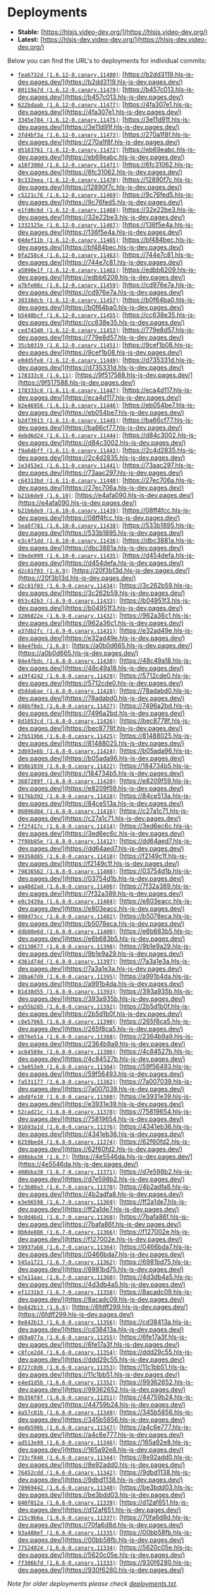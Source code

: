 # Deployments

- **Stable:** [https://hlsjs.video-dev.org/](https://hlsjs.video-dev.org/)
- **Latest:** [https://hlsjs-dev.video-dev.org/](https://hlsjs-dev.video-dev.org/)

Below you can find the URL's to deployments for individual commits:

- [`fea6732d (1.6.12-0.canary.11480)`](https://github.com/video-dev/hls.js/commit/fea6732dc1196c0eff2f076443faeff07bc96866): [https://b2dd3119.hls-js-dev.pages.dev/](https://b2dd3119.hls-js-dev.pages.dev/)
- [`80119a7d (1.6.12-0.canary.11479)`](https://github.com/video-dev/hls.js/commit/80119a7dde77acd43460504adb6f5cf1f0bececc): [https://b457c013.hls-js-dev.pages.dev/](https://b457c013.hls-js-dev.pages.dev/)
- [`622bdaab (1.6.12-0.canary.11477)`](https://github.com/video-dev/hls.js/commit/622bdaabac4590a73ac84542c7bcfd54c6fa279e): [https://4fa307e1.hls-js-dev.pages.dev/](https://4fa307e1.hls-js-dev.pages.dev/)
- [`3345e784 (1.6.12-0.canary.11475)`](https://github.com/video-dev/hls.js/commit/3345e784e16f80543930b94b40601c736b43a2a1): [https://3e11d91f.hls-js-dev.pages.dev/](https://3e11d91f.hls-js-dev.pages.dev/)
- [`3fd4bf3a (1.6.12-0.canary.11473)`](https://github.com/video-dev/hls.js/commit/3fd4bf3a4032e3e5dde82326292d80d8927b9925): [https://270a1f8f.hls-js-dev.pages.dev/](https://270a1f8f.hls-js-dev.pages.dev/)
- [`d5163761 (1.6.12-0.canary.11472)`](https://github.com/video-dev/hls.js/commit/d5163761177677f2a3733ddc3164327d1310eb3f): [https://eb69eabc.hls-js-dev.pages.dev/](https://eb69eabc.hls-js-dev.pages.dev/)
- [`a18f390d (1.6.12-0.canary.11471)`](https://github.com/video-dev/hls.js/commit/a18f390d386ae749c7c54bde62054d9f28d27a7f): [https://6fc31062.hls-js-dev.pages.dev/](https://6fc31062.hls-js-dev.pages.dev/)
- [`8c332eea (1.6.12-0.canary.11470)`](https://github.com/video-dev/hls.js/commit/8c332eea20f8936467753b5aecab2bbe3608aa9b): [https://12890f7c.hls-js-dev.pages.dev/](https://12890f7c.hls-js-dev.pages.dev/)
- [`c5221c76 (1.6.12-0.canary.11469)`](https://github.com/video-dev/hls.js/commit/c5221c76881d4a83cb12eda7df7ee94583634a60): [https://9c76fed5.hls-js-dev.pages.dev/](https://9c76fed5.hls-js-dev.pages.dev/)
- [`e1fd0c6d (1.6.12-0.canary.11468)`](https://github.com/video-dev/hls.js/commit/e1fd0c6de0149f00fb8f5048a49f8f49081e5cb5): [https://32e22be3.hls-js-dev.pages.dev/](https://32e22be3.hls-js-dev.pages.dev/)
- [`1332125e (1.6.12-0.canary.11467)`](https://github.com/video-dev/hls.js/commit/1332125e2c36d6b017159055cd8ca49bd04b70cc): [https://136f5e4a.hls-js-dev.pages.dev/](https://136f5e4a.hls-js-dev.pages.dev/)
- [`04def11b (1.6.12-0.canary.11465)`](https://github.com/video-dev/hls.js/commit/04def11b7e3ebe1219c1c2a3a6ac1078239c4b98): [https://bf484bec.hls-js-dev.pages.dev/](https://bf484bec.hls-js-dev.pages.dev/)
- [`0fa258c4 (1.6.12-0.canary.11463)`](https://github.com/video-dev/hls.js/commit/0fa258c406d05e7b6b3d359c93a5246029f32364): [https://744e7c81.hls-js-dev.pages.dev/](https://744e7c81.hls-js-dev.pages.dev/)
- [`a5090e1f (1.6.12-0.canary.11461)`](https://github.com/video-dev/hls.js/commit/a5090e1f1875697ad4f3a4d994ad7373d296c4fc): [https://edbb6209.hls-js-dev.pages.dev/](https://edbb6209.hls-js-dev.pages.dev/)
- [`a7bfe08c (1.6.12-0.canary.11459)`](https://github.com/video-dev/hls.js/commit/a7bfe08cddd20b214ddc6987b564dda768f386eb): [https://cd976e7a.hls-js-dev.pages.dev/](https://cd976e7a.hls-js-dev.pages.dev/)
- [`30338dcb (1.6.12-0.canary.11457)`](https://github.com/video-dev/hls.js/commit/30338dcb1431ad7a79625bcc32f09caa4b995b65): [https://b0f64ba0.hls-js-dev.pages.dev/](https://b0f64ba0.hls-js-dev.pages.dev/)
- [`b5440bcf (1.6.12-0.canary.11455)`](https://github.com/video-dev/hls.js/commit/b5440bcf129e00685688a873957b7d730f33dd02): [https://cc638e35.hls-js-dev.pages.dev/](https://cc638e35.hls-js-dev.pages.dev/)
- [`ced74340 (1.6.12-0.canary.11453)`](https://github.com/video-dev/hls.js/commit/ced7434041c514539c9386fce97748bee384db7d): [https://779e8d57.hls-js-dev.pages.dev/](https://779e8d57.hls-js-dev.pages.dev/)
- [`35cb0319 (1.6.12-0.canary.11451)`](https://github.com/video-dev/hls.js/commit/35cb0319342293d6d107d6cea50f72037cb79805): [https://9cef1b08.hls-js-dev.pages.dev/](https://9cef1b08.hls-js-dev.pages.dev/)
- [`e0dd5fe8 (1.6.12-0.canary.11449)`](https://github.com/video-dev/hls.js/commit/e0dd5fe8d587510faf62bad25276e44fd49d8ad9): [https://d735331d.hls-js-dev.pages.dev/](https://d735331d.hls-js-dev.pages.dev/)
- [`178333c0 (1.6.11)`](https://github.com/video-dev/hls.js/commit/178333c02286cd8493b9d2077db845959c306657): [https://9f517588.hls-js-dev.pages.dev/](https://9f517588.hls-js-dev.pages.dev/)
- [`178333c0 (1.6.11-0.canary.11447)`](https://github.com/video-dev/hls.js/commit/178333c02286cd8493b9d2077db845959c306657): [https://eca4d117.hls-js-dev.pages.dev/](https://eca4d117.hls-js-dev.pages.dev/)
- [`82e46956 (1.6.11-0.canary.11446)`](https://github.com/video-dev/hls.js/commit/82e46956dd6b6a2a26fe84a883cdb019391f0b66): [https://eb054be7.hls-js-dev.pages.dev/](https://eb054be7.hls-js-dev.pages.dev/)
- [`b2d73913 (1.6.11-0.canary.11445)`](https://github.com/video-dev/hls.js/commit/b2d73913c1cbb8dd9cf53370582bd00200b62100): [https://ba66cf77.hls-js-dev.pages.dev/](https://ba66cf77.hls-js-dev.pages.dev/)
- [`4ebd6d24 (1.6.11-0.canary.11444)`](https://github.com/video-dev/hls.js/commit/4ebd6d2431db42e57bbfd6ee586d5c70d8ae33c7): [https://d84c3002.hls-js-dev.pages.dev/](https://d84c3002.hls-js-dev.pages.dev/)
- [`f9a6dbff (1.6.11-0.canary.11443)`](https://github.com/video-dev/hls.js/commit/f9a6dbffeae3a0e250bc372aa4ca6ebffa3a37a3): [https://2c4d2835.hls-js-dev.pages.dev/](https://2c4d2835.hls-js-dev.pages.dev/)
- [`1e3453e1 (1.6.11-0.canary.11441)`](https://github.com/video-dev/hls.js/commit/1e3453e1b1c482392cad2094e83dedafda9bacc8): [https://73aac297.hls-js-dev.pages.dev/](https://73aac297.hls-js-dev.pages.dev/)
- [`c64313bd (1.6.11-0.canary.11440)`](https://github.com/video-dev/hls.js/commit/c64313bd2da3a1b3dd6aecea1e231ed00f4900b6): [https://27ec706a.hls-js-dev.pages.dev/](https://27ec706a.hls-js-dev.pages.dev/)
- [`b21b6de9 (1.6.10)`](https://github.com/video-dev/hls.js/commit/b21b6de9f67b02ded0e6dcb6330785ad168bc8e0): [https://e4afa090.hls-js-dev.pages.dev/](https://e4afa090.hls-js-dev.pages.dev/)
- [`b21b6de9 (1.6.10-0.canary.11439)`](https://github.com/video-dev/hls.js/commit/b21b6de9f67b02ded0e6dcb6330785ad168bc8e0): [https://08ff4fcc.hls-js-dev.pages.dev/](https://08ff4fcc.hls-js-dev.pages.dev/)
- [`5ea8f781 (1.6.10-0.canary.11438)`](https://github.com/video-dev/hls.js/commit/5ea8f781bef578a697a3548a1ab953f38b06cc9d): [https://533b1895.hls-js-dev.pages.dev/](https://533b1895.hls-js-dev.pages.dev/)
- [`e3c4f1dd (1.6.10-0.canary.11436)`](https://github.com/video-dev/hls.js/commit/e3c4f1ddc020bf8934224f6464ca25c0003d3aad): [https://dbc3881a.hls-js-dev.pages.dev/](https://dbc3881a.hls-js-dev.pages.dev/)
- [`59ede999 (1.6.10-0.canary.11435)`](https://github.com/video-dev/hls.js/commit/59ede999a2c94c46136abbd6197b3fbc9fd0a5d0): [https://d454defa.hls-js-dev.pages.dev/](https://d454defa.hls-js-dev.pages.dev/)
- [`d2c81f03 (1.6.9)`](https://github.com/video-dev/hls.js/commit/d2c81f03d8012742994cd425c942eab9b4290490): [https://20f3b13d.hls-js-dev.pages.dev/](https://20f3b13d.hls-js-dev.pages.dev/)
- [`d2c81f03 (1.6.9-0.canary.11434)`](https://github.com/video-dev/hls.js/commit/d2c81f03d8012742994cd425c942eab9b4290490): [https://3c262b59.hls-js-dev.pages.dev/](https://3c262b59.hls-js-dev.pages.dev/)
- [`053c42b3 (1.6.9-0.canary.11433)`](https://github.com/video-dev/hls.js/commit/053c42b36cab2fe188498d4ce7f770b3b13a88d2): [https://b04951f3.hls-js-dev.pages.dev/](https://b04951f3.hls-js-dev.pages.dev/)
- [`3206822e (1.6.9-0.canary.11432)`](https://github.com/video-dev/hls.js/commit/3206822e375ef55c710c7e67a0aaac4679900e04): [https://962a36c1.hls-js-dev.pages.dev/](https://962a36c1.hls-js-dev.pages.dev/)
- [`a37db2fc (1.6.9-0.canary.11431)`](https://github.com/video-dev/hls.js/commit/a37db2fc087d7c8fbd58e460f21639d638ac2e13): [https://e32ad49e.hls-js-dev.pages.dev/](https://e32ad49e.hls-js-dev.pages.dev/)
- [`84e4fbdc (1.6.8)`](https://github.com/video-dev/hls.js/commit/84e4fbdc3f755b2fc279741d13cdddde1de2f58b): [https://a0b0d665.hls-js-dev.pages.dev/](https://a0b0d665.hls-js-dev.pages.dev/)
- [`84e4fbdc (1.6.8-0.canary.11430)`](https://github.com/video-dev/hls.js/commit/84e4fbdc3f755b2fc279741d13cdddde1de2f58b): [https://48c49a18.hls-js-dev.pages.dev/](https://48c49a18.hls-js-dev.pages.dev/)
- [`a19f4242 (1.6.8-0.canary.11429)`](https://github.com/video-dev/hls.js/commit/a19f42425d9088760d680f54edc141e9fd50e72f): [https://5712cde0.hls-js-dev.pages.dev/](https://5712cde0.hls-js-dev.pages.dev/)
- [`d5ddabae (1.6.8-0.canary.11428)`](https://github.com/video-dev/hls.js/commit/d5ddabae2a37e0b370c8759dd057169ab23fd87b): [https://78adabd0.hls-js-dev.pages.dev/](https://78adabd0.hls-js-dev.pages.dev/)
- [`d46bf0e3 (1.6.8-0.canary.11427)`](https://github.com/video-dev/hls.js/commit/d46bf0e3115a1ce16fc3744587a626c7f73f5e1c): [https://7496a2bd.hls-js-dev.pages.dev/](https://7496a2bd.hls-js-dev.pages.dev/)
- [`8d1053cd (1.6.8-0.canary.11426)`](https://github.com/video-dev/hls.js/commit/8d1053cd94edbf899e705380af91940f9e6989af): [https://bec8778f.hls-js-dev.pages.dev/](https://bec8778f.hls-js-dev.pages.dev/)
- [`2fb519b6 (1.6.8-0.canary.11425)`](https://github.com/video-dev/hls.js/commit/2fb519b6456299b59c9c33f760accece03d2e2f6): [https://81488025.hls-js-dev.pages.dev/](https://81488025.hls-js-dev.pages.dev/)
- [`3db93e6b (1.6.8-0.canary.11424)`](https://github.com/video-dev/hls.js/commit/3db93e6bd78e9ea2dd6ea34787d842c6856dcc81): [https://b05ada96.hls-js-dev.pages.dev/](https://b05ada96.hls-js-dev.pages.dev/)
- [`850b1039 (1.6.8-0.canary.11422)`](https://github.com/video-dev/hls.js/commit/850b1039b6d4c6fd7a5330bc800feb4b653021aa): [https://184734b5.hls-js-dev.pages.dev/](https://184734b5.hls-js-dev.pages.dev/)
- [`3687209f (1.6.8-0.canary.11420)`](https://github.com/video-dev/hls.js/commit/3687209f69ceb226754d40c53994ae1d2fab8fd4): [https://e8209f59.hls-js-dev.pages.dev/](https://e8209f59.hls-js-dev.pages.dev/)
- [`9176b392 (1.6.8-0.canary.11418)`](https://github.com/video-dev/hls.js/commit/9176b392eb462aedcdd0993b13c0acd2dc4fa0c2): [https://84ce513a.hls-js-dev.pages.dev/](https://84ce513a.hls-js-dev.pages.dev/)
- [`86096d84 (1.6.8-0.canary.11416)`](https://github.com/video-dev/hls.js/commit/86096d84dee041391648876345a7a8e334a1901c): [https://c27a1c71.hls-js-dev.pages.dev/](https://c27a1c71.hls-js-dev.pages.dev/)
- [`ff2f417c (1.6.8-0.canary.11414)`](https://github.com/video-dev/hls.js/commit/ff2f417c07be5ddb823219ae3ef26c98be5cbe43): [https://3ed6ec6c.hls-js-dev.pages.dev/](https://3ed6ec6c.hls-js-dev.pages.dev/)
- [`7f98b85e (1.6.8-0.canary.11412)`](https://github.com/video-dev/hls.js/commit/7f98b85ec8cde785acac70fe2e67626adcd1f04a): [https://dd64aed7.hls-js-dev.pages.dev/](https://dd64aed7.hls-js-dev.pages.dev/)
- [`99358d85 (1.6.8-0.canary.11410)`](https://github.com/video-dev/hls.js/commit/99358d85ad3541284dc745ecec3bdfd11cf355f9): [https://f2149c1f.hls-js-dev.pages.dev/](https://f2149c1f.hls-js-dev.pages.dev/)
- [`79836562 (1.6.8-0.canary.11408)`](https://github.com/video-dev/hls.js/commit/7983656279db411c8e22bbaef896d306a3654b08): [https://03754d1b.hls-js-dev.pages.dev/](https://03754d1b.hls-js-dev.pages.dev/)
- [`aa40d2ad (1.6.8-0.canary.11406)`](https://github.com/video-dev/hls.js/commit/aa40d2ad14722038bb00fe560e11fef4db3e3043): [https://7f32a389.hls-js-dev.pages.dev/](https://7f32a389.hls-js-dev.pages.dev/)
- [`e0c3439a (1.6.8-0.canary.11404)`](https://github.com/video-dev/hls.js/commit/e0c3439ae8a8231b338de5d58047bdd52e361884): [https://e803eacc.hls-js-dev.pages.dev/](https://e803eacc.hls-js-dev.pages.dev/)
- [`000d73cc (1.6.8-0.canary.11402)`](https://github.com/video-dev/hls.js/commit/000d73ccad58c9012200c4acd40588122aff136c): [https://b5078eca.hls-js-dev.pages.dev/](https://b5078eca.hls-js-dev.pages.dev/)
- [`ddb80e6d (1.6.8-0.canary.11400)`](https://github.com/video-dev/hls.js/commit/ddb80e6d84bec37b645e9077c0bcbc06482c039c): [https://e6b683b5.hls-js-dev.pages.dev/](https://e6b683b5.hls-js-dev.pages.dev/)
- [`d3130677 (1.6.8-0.canary.11398)`](https://github.com/video-dev/hls.js/commit/d313067793d4a50026361452792176e5d1ddc465): [https://9b1e9a29.hls-js-dev.pages.dev/](https://9b1e9a29.hls-js-dev.pages.dev/)
- [`4361d74d (1.6.8-0.canary.11397)`](https://github.com/video-dev/hls.js/commit/4361d74d28fc26a7f05ea062fc652b7103a5be8b): [https://7a3a1e3a.hls-js-dev.pages.dev/](https://7a3a1e3a.hls-js-dev.pages.dev/)
- [`38ba67d9 (1.6.8-0.canary.11395)`](https://github.com/video-dev/hls.js/commit/38ba67d986802d2e79340d0f1ce1223b00c44bc3): [https://a991b4da.hls-js-dev.pages.dev/](https://a991b4da.hls-js-dev.pages.dev/)
- [`81d30d55 (1.6.8-0.canary.11393)`](https://github.com/video-dev/hls.js/commit/81d30d55f0e77c5685af7c732296cdb63da48c5c): [https://393a935b.hls-js-dev.pages.dev/](https://393a935b.hls-js-dev.pages.dev/)
- [`ea55b285 (1.6.8-0.canary.11392)`](https://github.com/video-dev/hls.js/commit/ea55b28576cda8c4be1ac16fc764b2b9efeee817): [https://2b5d1b0f.hls-js-dev.pages.dev/](https://2b5d1b0f.hls-js-dev.pages.dev/)
- [`c0e57065 (1.6.8-0.canary.11390)`](https://github.com/video-dev/hls.js/commit/c0e57065fbca9d35cd972a766d5a20eada934ac8): [https://265f8ca5.hls-js-dev.pages.dev/](https://265f8ca5.hls-js-dev.pages.dev/)
- [`d876e51a (1.6.8-0.canary.11388)`](https://github.com/video-dev/hls.js/commit/d876e51afa7ed4be7ac2768b54f69f8f260bf472): [https://2364b9a9.hls-js-dev.pages.dev/](https://2364b9a9.hls-js-dev.pages.dev/)
- [`ac64589e (1.6.8-0.canary.11386)`](https://github.com/video-dev/hls.js/commit/ac64589e54ebed0baed4a139d10e9bf9b130b941): [https://4c84527b.hls-js-dev.pages.dev/](https://4c84527b.hls-js-dev.pages.dev/)
- [`c3e053e9 (1.6.8-0.canary.11384)`](https://github.com/video-dev/hls.js/commit/c3e053e974a4312d52c7b0dc00e15802fa6aca80): [https://59f56493.hls-js-dev.pages.dev/](https://59f56493.hls-js-dev.pages.dev/)
- [`fa531177 (1.6.8-0.canary.11382)`](https://github.com/video-dev/hls.js/commit/fa531177fe2aab1e1da5825bcf88b12cb81607cf): [https://7a007039.hls-js-dev.pages.dev/](https://7a007039.hls-js-dev.pages.dev/)
- [`abd8fe10 (1.6.8-0.canary.11380)`](https://github.com/video-dev/hls.js/commit/abd8fe105a3a0afd7ae9dde66b52e7b5a3e1e3e6): [https://e3931e39.hls-js-dev.pages.dev/](https://e3931e39.hls-js-dev.pages.dev/)
- [`52cad21c (1.6.8-0.canary.11378)`](https://github.com/video-dev/hls.js/commit/52cad21c72a330b851a3c03bf8e49b992ab7c04f): [https://75819654.hls-js-dev.pages.dev/](https://75819654.hls-js-dev.pages.dev/)
- [`91693a1d (1.6.8-0.canary.11376)`](https://github.com/video-dev/hls.js/commit/91693a1d27a1cd6d1a07ebb9226394e143fb1973): [https://4341eb36.hls-js-dev.pages.dev/](https://4341eb36.hls-js-dev.pages.dev/)
- [`6259bed4 (1.6.8-0.canary.11374)`](https://github.com/video-dev/hls.js/commit/6259bed421b405f3373be53fe3bd6cefe31fa04c): [https://62f60fd2.hls-js-dev.pages.dev/](https://62f60fd2.hls-js-dev.pages.dev/)
- [`408bba38 (1.6.7)`](https://github.com/video-dev/hls.js/commit/408bba38b60470725c15e7782f2ff8e48fb454e6): [https://4e5546da.hls-js-dev.pages.dev/](https://4e5546da.hls-js-dev.pages.dev/)
- [`408bba38 (1.6.7-0.canary.11371)`](https://github.com/video-dev/hls.js/commit/408bba38b60470725c15e7782f2ff8e48fb454e6): [https://d7e598b2.hls-js-dev.pages.dev/](https://d7e598b2.hls-js-dev.pages.dev/)
- [`fc3b80a3 (1.6.7-0.canary.11370)`](https://github.com/video-dev/hls.js/commit/fc3b80a3edf6e524431f0510b4fe72b7b26a430a): [https://4b2adfa8.hls-js-dev.pages.dev/](https://4b2adfa8.hls-js-dev.pages.dev/)
- [`e3e96598 (1.6.7-0.canary.11369)`](https://github.com/video-dev/hls.js/commit/e3e965983be554e5f76e1284cf556242caa19062): [https://ff2a1de7.hls-js-dev.pages.dev/](https://ff2a1de7.hls-js-dev.pages.dev/)
- [`9c0d46d1 (1.6.7-0.canary.11368)`](https://github.com/video-dev/hls.js/commit/9c0d46d1562b33cc20e3366e31b1b457239d7a22): [https://7bafa86f.hls-js-dev.pages.dev/](https://7bafa86f.hls-js-dev.pages.dev/)
- [`0b6de886 (1.6.7-0.canary.11366)`](https://github.com/video-dev/hls.js/commit/0b6de886fac3be495081ad818d38a56d3d7fa47c): [https://f127002e.hls-js-dev.pages.dev/](https://f127002e.hls-js-dev.pages.dev/)
- [`59937ab8 (1.6.7-0.canary.11364)`](https://github.com/video-dev/hls.js/commit/59937ab897834bc80542354df6c4b33620743aff): [https://0466bda7.hls-js-dev.pages.dev/](https://0466bda7.hls-js-dev.pages.dev/)
- [`545a1721 (1.6.7-0.canary.11362)`](https://github.com/video-dev/hls.js/commit/545a17218f8e99bbe17a21422e2522fac32b5bad): [https://6981bd75.hls-js-dev.pages.dev/](https://6981bd75.hls-js-dev.pages.dev/)
- [`e7e11aac (1.6.7-0.canary.11360)`](https://github.com/video-dev/hls.js/commit/e7e11aaceb7e85c94fc4db8d2cf92439a0d37244): [https://4d3db4a5.hls-js-dev.pages.dev/](https://4d3db4a5.hls-js-dev.pages.dev/)
- [`ef1231b3 (1.6.7-0.canary.11358)`](https://github.com/video-dev/hls.js/commit/ef1231b3a5cf820a8dd5ae556729192daaa7cda9): [https://8acadc09.hls-js-dev.pages.dev/](https://8acadc09.hls-js-dev.pages.dev/)
- [`0e842b13 (1.6.6)`](https://github.com/video-dev/hls.js/commit/0e842b13ed53a9a9d6e7adfdc8db784c6e96978a): [https://6fdff299.hls-js-dev.pages.dev/](https://6fdff299.hls-js-dev.pages.dev/)
- [`0e842b13 (1.6.6-0.canary.11356)`](https://github.com/video-dev/hls.js/commit/0e842b13ed53a9a9d6e7adfdc8db784c6e96978a): [https://cd38413a.hls-js-dev.pages.dev/](https://cd38413a.hls-js-dev.pages.dev/)
- [`d69a077a (1.6.6-0.canary.11355)`](https://github.com/video-dev/hls.js/commit/d69a077a1fa8496427e53e2d5edbd20a289c2ee3): [https://6fe17a3f.hls-js-dev.pages.dev/](https://6fe17a3f.hls-js-dev.pages.dev/)
- [`c8fce2d4 (1.6.6-0.canary.11354)`](https://github.com/video-dev/hls.js/commit/c8fce2d4b788ab1788f353b47ffebd7d16dca52e): [https://ddd29c55.hls-js-dev.pages.dev/](https://ddd29c55.hls-js-dev.pages.dev/)
- [`8727c8d6 (1.6.6-0.canary.11353)`](https://github.com/video-dev/hls.js/commit/8727c8d68ffd352056f72dce9c2514f26f58cf09): [https://11c1bb51.hls-js-dev.pages.dev/](https://11c1bb51.hls-js-dev.pages.dev/)
- [`e4ed1d5b (1.6.6-0.canary.11352)`](https://github.com/video-dev/hls.js/commit/e4ed1d5b547262c09bd9404b62d81e500222e360): [https://99362652.hls-js-dev.pages.dev/](https://99362652.hls-js-dev.pages.dev/)
- [`9b356f8f (1.6.6-0.canary.11351)`](https://github.com/video-dev/hls.js/commit/9b356f8fd480151ace29615a162edc88f2d7158f): [https://44759b24.hls-js-dev.pages.dev/](https://44759b24.hls-js-dev.pages.dev/)
- [`4a57c01b (1.6.6-0.canary.11349)`](https://github.com/video-dev/hls.js/commit/4a57c01b2367b8a5e63b15fe309069bfe8ae0a1e): [https://345b5856.hls-js-dev.pages.dev/](https://345b5856.hls-js-dev.pages.dev/)
- [`4e4b590b (1.6.6-0.canary.11347)`](https://github.com/video-dev/hls.js/commit/4e4b590b684e7b0f5151009f33292b274b5bf2f3): [https://a4c6e777.hls-js-dev.pages.dev/](https://a4c6e777.hls-js-dev.pages.dev/)
- [`ad513e99 (1.6.6-0.canary.11346)`](https://github.com/video-dev/hls.js/commit/ad513e9929c772866197ce997a11f0e3dd1d3876): [https://165a92e8.hls-js-dev.pages.dev/](https://165a92e8.hls-js-dev.pages.dev/)
- [`733cf840 (1.6.6-0.canary.11344)`](https://github.com/video-dev/hls.js/commit/733cf840a855d5f62c17c18842ffcbbf7901e787): [https://8e92add0.hls-js-dev.pages.dev/](https://8e92add0.hls-js-dev.pages.dev/)
- [`76452cdd (1.6.6-0.canary.11342)`](https://github.com/video-dev/hls.js/commit/76452cddfa3ba42659d3d77c11b6b9390de2c5e3): [https://9dbd1138.hls-js-dev.pages.dev/](https://9dbd1138.hls-js-dev.pages.dev/)
- [`78969442 (1.6.6-0.canary.11340)`](https://github.com/video-dev/hls.js/commit/78969442db4bca573da500b555b9f1f540932951): [https://be3bdd03.hls-js-dev.pages.dev/](https://be3bdd03.hls-js-dev.pages.dev/)
- [`840f012a (1.6.6-0.canary.11339)`](https://github.com/video-dev/hls.js/commit/840f012a8050d6cfb3f4bddaca6a0e64b294a0f3): [https://d12af651.hls-js-dev.pages.dev/](https://d12af651.hls-js-dev.pages.dev/)
- [`215c9b6a (1.6.6-0.canary.11337)`](https://github.com/video-dev/hls.js/commit/215c9b6a799ed6ea0a183ce9c90866a17b94c363): [https://70fa6d8d.hls-js-dev.pages.dev/](https://70fa6d8d.hls-js-dev.pages.dev/)
- [`93a488ef (1.6.6-0.canary.11335)`](https://github.com/video-dev/hls.js/commit/93a488ef89d865fad4d44f35d8b7508808fab3f7): [https://00bb58fb.hls-js-dev.pages.dev/](https://00bb58fb.hls-js-dev.pages.dev/)
- [`77524024 (1.6.6-0.canary.11334)`](https://github.com/video-dev/hls.js/commit/775240248ed58ff35a17427c9d13956f72260fd9): [https://5620c05e.hls-js-dev.pages.dev/](https://5620c05e.hls-js-dev.pages.dev/)
- [`ff306b7d (1.6.6-0.canary.11333)`](https://github.com/video-dev/hls.js/commit/ff306b7dc0aab742797a9ab92ca2fe8205642c8b): [https://930f6280.hls-js-dev.pages.dev/](https://930f6280.hls-js-dev.pages.dev/)

_Note for older deployments please check [deployments.txt](./deployments.txt)._

